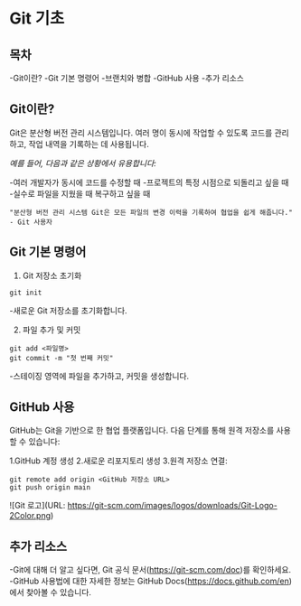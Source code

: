 # Git 기초

## 목차

-Git이란?
-Git 기본 명령어 -브랜치와 병합
-GitHub 사용 -추가 리소스

## Git이란?

Git은 분산형 버전 관리 시스템입니다. 여러 명이 동시에 작업할 수 있도록 코드를 관리하고, 작업 내역을 기록하는 데 사용됩니다.

_예를 들어, 다음과 같은 상황에서 유용합니다:_

-여러 개발자가 동시에 코드를 수정할 때 -프로젝트의 특정 시점으로 되돌리고 싶을 때 -실수로 파일을 지웠을 때 복구하고 싶을 때

`"분산형 버전 관리 시스템 Git은 모든 파일의 변경 이력을 기록하여 협업을 쉽게 해줍니다." - Git 사용자`

## Git 기본 명령어

1. Git 저장소 초기화

`git init`

-새로운 Git 저장소를 초기화합니다.

2. 파일 추가 및 커밋

```
git add <파일명>
git commit -m "첫 번째 커밋"
```

-스테이징 영역에 파일을 추가하고, 커밋을 생성합니다.

## GitHub 사용

GitHub는 Git을 기반으로 한 협업 플랫폼입니다. 다음 단계를 통해 원격 저장소를 사용할 수 있습니다:

1.GitHub 계정 생성 2.새로운 리포지토리 생성 3.원격 저장소 연결:

```
git remote add origin <GitHub 저장소 URL>
git push origin main
```

![Git 로고](URL: https://git-scm.com/images/logos/downloads/Git-Logo-2Color.png)

## 추가 리소스

-Git에 대해 더 알고 싶다면, Git 공식 문서(https://git-scm.com/doc)를 확인하세요.
-GitHub 사용법에 대한 자세한 정보는 GitHub Docs(https://docs.github.com/en)에서 찾아볼 수 있습니다.
